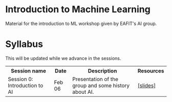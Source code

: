 # Introduction to Machine Learning
Material for the introduction to ML workshop given by EAFIT's AI group.

# Syllabus
This will be updated while we advance in the sessions.

<table>
<tbody>
<tr>
<th>Session name</th>
<th>Date</th>
<th>Description</th>
<th>Resources</th>
</tr>
<tr>
<td>Session 0: Introduction to AI</td>
<td>Feb 06</td>
<td>Presentation of the group and some history about AI.</td>
<td><a href="/session1/slides.pdf">[slides]</a><br></td>
</tr>
</tbody>
</table>